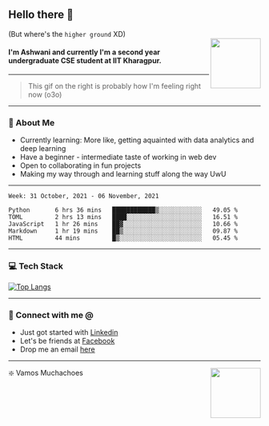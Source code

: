 ## Hello there 👋
(But where's the `higher ground` XD)
<br>
<img align="right" height = "100" width = "100" src="./svg/giphy.webp">   
#### I'm Ashwani and currently I'm a second year undergraduate CSE student at IIT Kharagpur.
---
> This gif on the right is probably how I'm feeling right now (o3o)
---
### 🥔 About Me
* Currently learning: More like, getting aquainted with data analytics and deep learning
* Have a beginner - intermediate taste of working in web dev
* Open to collaborating in fun projects
* Making my way through and learning stuff along the way UwU   
---
<!--START_SECTION:waka-->
```text
Week: 31 October, 2021 - 06 November, 2021

Python       6 hrs 36 mins   ████████████▒░░░░░░░░░░░░   49.05 % 
TOML         2 hrs 13 mins   ████░░░░░░░░░░░░░░░░░░░░░   16.51 % 
JavaScript   1 hr 26 mins    ██▓░░░░░░░░░░░░░░░░░░░░░░   10.66 % 
Markdown     1 hr 19 mins    ██▒░░░░░░░░░░░░░░░░░░░░░░   09.87 % 
HTML         44 mins         █▒░░░░░░░░░░░░░░░░░░░░░░░   05.45 % 
```
<!--END_SECTION:waka-->

---
### 💻 Tech Stack
[![Top Langs](https://github-readme-stats.vercel.app/api/top-langs/?username=sneaky-potato&layout=compact)](https://github.com/anuraghazra/github-readme-stats)

---
### 🤝 Connect with me @
* Just got started with [Linkedin](https://www.linkedin.com/in/ashwani-kumar-kamal-774460212/)
* Let's be friends at [Facebook](https://www.facebook.com/ashwani.kamal.3979/)
* Drop me an email [here](mailto:rajivkamal.im421@gmail.com)   
---
<img align = "right" height = "100" width = "100" src="https://media.giphy.com/media/LwHaQCGZMdD9Ghalrl/giphy.gif">   

❇️ Vamos Muchachoes
